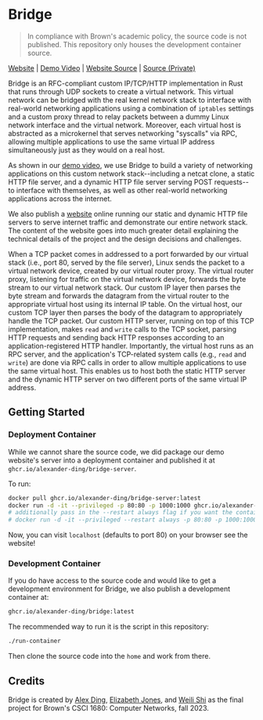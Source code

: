 # Bridge

> In compliance with Brown's academic policy, the source code is not published.
This repository only houses the development container source.

[Website](https://alexding.me/bridge) | [Demo Video](https://www.youtube.com/watch?v=E2NQlRVIX6Q) | [Website Source](https://github.com/alexander-ding/bridge-website) | [Source (Private)](https://github.com/brown-cs1680-f23/final-liz-alex-weili)

Bridge is an RFC-compliant custom IP/TCP/HTTP implementation in Rust that runs through UDP sockets to create a virtual network.
This virtual network can be bridged with the real kernel network stack to interface with real-world networking applications using a combination of `iptables` settings and a custom proxy thread to relay packets between a dummy Linux network interface and the virtual network.
Moreover, each virtual host is abstracted as a microkernel that serves networking "syscalls" via RPC, allowing multiple applications to use the same virtual IP address simultaneously just as they would on a real host.

As shown in our [demo video](https://www.youtube.com/watch?v=E2NQlRVIX6Q), we use Bridge to build a variety of networking applications on this custom network stack--including a netcat clone, a static HTTP file server, and a dynamic HTTP file server serving POST requests--to interface with themselves, as well as other real-world networking applications across the internet.

We also publish a [website](https://alexding.me/bridge) online running our static and dynamic HTTP file servers to serve internet traffic and demonstrate our entire network stack.
The content of the website goes into much greater detail explaining the technical details of the project and the design decisions and challenges.

When a TCP packet comes in addressed to a port forwarded by our virtual stack (i.e., port 80, served by the file server), Linux sends the packet to a virtual network device, created by our virtual router proxy.
The virtual router proxy, listening for traffic on the virtual network device, forwards the byte stream to our virtual network stack.
Our custom IP layer then parses the byte stream and forwards the datagram from the virtual router to the appropriate virtual host using its internal IP table.
On the virtual host, our custom TCP layer then parses the body of the datagram to appropriately handle the TCP packet.
Our custom HTTP server, running on top of this TCP implementation, makes `read` and `write` calls to the TCP socket, parsing HTTP requests and sending back HTTP responses according to an application-registered HTTP handler.
Importantly, the virtual host runs as an RPC server, and the application's TCP-related system calls (e.g., `read` and `write`) are done via RPC calls in order to allow multiple applications to use the same virtual host.
This enables us to host both the static HTTP server and the dynamic HTTP server on two different ports of the same virtual IP address.

## Getting Started

### Deployment Container

While we cannot share the source code, we did package our demo website's server into a deployment container and published it at `ghcr.io/alexander-ding/bridge-server`.

To run:

```bash
docker pull ghcr.io/alexander-ding/bridge-server:latest 
docker run -d -it --privileged -p 80:80 -p 1000:1000 ghcr.io/alexander-ding/bridge-server:latest
# additionally pass in the --restart always flag if you want the container to always restart when stopped (such as when the system shuts down)
# docker run -d -it --privileged --restart always -p 80:80 -p 1000:1000 ghcr.io/alexander-ding/bridge-server:latest
```

Now, you can visit `localhost` (defaults to port 80) on your browser see the website!

### Development Container

If you do have access to the source code and would like to get a development environment for Bridge, we also publish a development container at:

```bash
ghcr.io/alexander-ding/bridge:latest
```

The recommended way to run it is the script in this repository:

```bash
./run-container
```

Then clone the source code into the `home` and work from there.

## Credits

Bridge is created by [Alex Ding](https://github.com/alexander-ding), [Elizabeth Jones](https://github.com/L1Z3), and [Weili Shi](https://github.com/WillyKidd) as the final project for Brown's CSCI 1680: Computer Networks, fall 2023.
